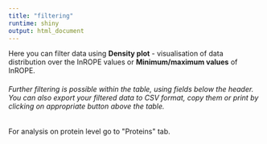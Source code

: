 ```yaml
---
title: "filtering"
runtime: shiny
output: html_document
---
```

Here you can filter data using **Density plot** - visualisation of data distribution over the InROPE values or **Minimum/maximum values** of InROPE.

###### Further filtering is possible within the table, using fields below the header. You can also export your filtered data to CSV format, copy them or print by clicking on appropriate button above the table. 

For analysis on protein level go to "Proteins" tab.
